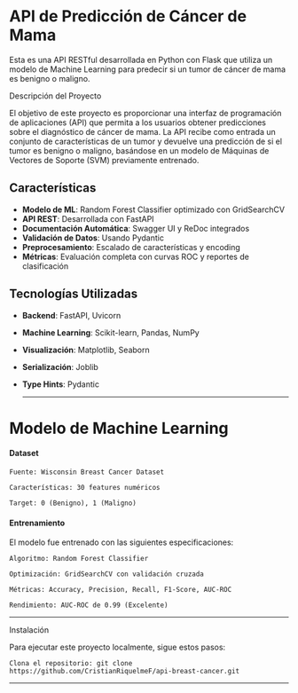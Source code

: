 # API de Predicción de Cáncer de Mama

Esta es una API RESTful desarrollada en Python con Flask que utiliza un modelo de Machine Learning para predecir si un tumor de cáncer de mama es benigno o maligno.

Descripción del Proyecto 

El objetivo de este proyecto es proporcionar una interfaz de programación de aplicaciones (API) que permita a los usuarios obtener predicciones sobre el diagnóstico de cáncer de mama. La API recibe como entrada un conjunto de características de un tumor y devuelve una predicción de si el tumor es benigno o maligno, basándose en un modelo de Máquinas de Vectores de Soporte (SVM) previamente entrenado.

## Características

- **Modelo de ML**: Random Forest Classifier optimizado con GridSearchCV
- **API REST**: Desarrollada con FastAPI
- **Documentación Automática**: Swagger UI y ReDoc integrados
- **Validación de Datos**: Usando Pydantic
- **Preprocesamiento**: Escalado de características y encoding
- **Métricas**: Evaluación completa con curvas ROC y reportes de clasificación

## Tecnologías Utilizadas

- **Backend**: FastAPI, Uvicorn
- **Machine Learning**: Scikit-learn, Pandas, NumPy
- **Visualización**: Matplotlib, Seaborn
- **Serialización**: Joblib
- **Type Hints**: Pydantic

  ---

# Modelo de Machine Learning
#### Dataset

    Fuente: Wisconsin Breast Cancer Dataset

    Características: 30 features numéricos

    Target: 0 (Benigno), 1 (Maligno)

#### Entrenamiento

El modelo fue entrenado con las siguientes especificaciones:

    Algoritmo: Random Forest Classifier

    Optimización: GridSearchCV con validación cruzada

    Métricas: Accuracy, Precision, Recall, F1-Score, AUC-ROC

    Rendimiento: AUC-ROC de 0.99 (Excelente)

  ---

Instalación 

Para ejecutar este proyecto localmente, sigue estos pasos:

    Clona el repositorio: git clone https://github.com/CristianRiquelmeF/api-breast-cancer.git

---


    

